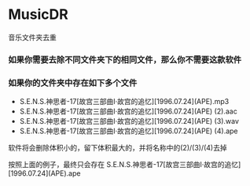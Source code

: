 # MusicDR
音乐文件夹去重

### 如果你需要去除不同文件夹下的相同文件，那么你不需要这款软件
### 如果你的文件夹中存在如下多个文件

- S.E.N.S.神思者-17[故宫三部曲Ⅰ·故宫的追忆]\[1996.07.24\](APE).mp3
- S.E.N.S.神思者-17[故宫三部曲Ⅰ·故宫的追忆]\[1996.07.24\](APE) (2).aac
- S.E.N.S.神思者-17[故宫三部曲Ⅰ·故宫的追忆]\[1996.07.24\](APE) (3).wav
- S.E.N.S.神思者-17[故宫三部曲Ⅰ·故宫的追忆]\[1996.07.24\](APE) (4).ape

软件将会删除体积小的，留下体积最大的，并将名称中的(2)/(3)/(4)去掉

按照上面的例子，最终只会存在
S.E.N.S.神思者-17[故宫三部曲Ⅰ·故宫的追忆]\[1996.07.24\](APE).ape
